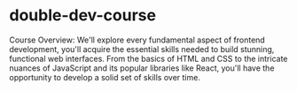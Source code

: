# double-dev-course
Course Overview: We'll explore every fundamental aspect of frontend development, you'll acquire the essential skills needed to build stunning, functional web interfaces. From the basics of HTML and CSS to the intricate nuances of JavaScript and its popular libraries like React, you'll have the opportunity to develop a solid set of skills over time.
